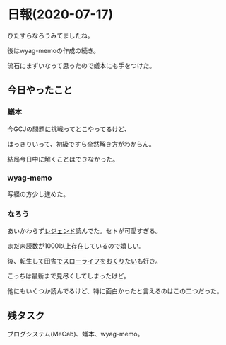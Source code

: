 # 日報(2020-07-17)

ひたすらなろうみてましたね。

後はwyag-memoの作成の続き。

流石にまずいなって思ったので蟻本にも手をつけた。

## 今日やったこと

### 蟻本

今GCJの問題に挑戦ってとこやってるけど、

はっきりいって、初級ですら全然解き方がわからん。

結局今日中に解くことはできなかった。

### wyag-memo

写経の方少し進めた。

### なろう

あいかわらず[レジェンド](https://ncode.syosetu.com/n3726bt/)読んでた。セトが可愛すぎる。

まだ未読数が1000以上存在しているので嬉しい。

後、[転生して田舎でスローライフをおくりたい](https://ncode.syosetu.com/n5375cy/)も好き。

こっちは最新まで見尽くしてしまったけど。

他にもいくつか読んでるけど、特に面白かったと言えるのはこの二つだった。

## 残タスク

ブログシステム(MeCab)、蟻本、wyag-memo。
